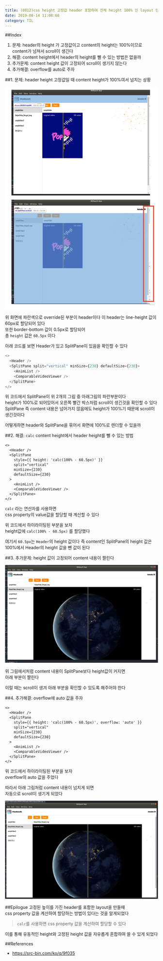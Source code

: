```yaml
---
title: (0812)css height 고정값 header 포함하여 전체 height 100% 인 layout 만들기
date: 2019-08-14 11:08:68
category: TIL
---
```


##Index

1. 문제: header의 height 가 고정값이고 content의 height는 100%이므로 content가 넘쳐서 scroll이 생긴다
2. 해결: content height에서 header의 height를 뺄 수 있는 방법은 없을까
3. 추가문제: content height 값이 고정되어 scroll이 생기지 않는다
4. 추가해결: overflow를 auto로 주자

##1. 문제: header height 고정값일 때 content height가 100%여서 넘치는 상황

![](./images/0812_cssHeightProblem.jpg)

위 화면에 파란색으로 override된 부분이 header이다
이 header는 line-height 값이 60px로 할당되어 있다  
또한 border-bottom 값이 0.5px로 할당되어  
총 `height` 값은 `60.5px` 이다

아래 코드를 보면 Header가 있고 SplitPane이 있음을 확인할 수 있다

```js
<>
  <Header />
  <SplitPane split="vertical" minSize={230} defaultSize={230}>
    <AnimList />
    <ComparableVideoViewer />
  </SplitPane>
</>
```

위 코드에서 SplitPane이 위 2개의 그림 중 아래그림의 파란부분이다  
height가 100%로 되어있어서 오른쪽 빨간 박스처럼 scroll이 생긴것을 확인할 수 있다
SplitPane 즉 content 내용은 넘어가지 않음에도 height가 100%기 때문에 scroll이 생긴것이다

어떻게하면 header와 SplitPane을 묶어서 화면에 100%로 렌더할 수 있을까

##2. 해결: `calc` content height에서 header height를 뺄 수 있는 방법

```js{4}
<>
  <Header />
  <SplitPane
    style={{ height: 'calc(100% - 60.5px)' }}
    split="vertical"
    minSize={230}
    defaultSize={230}
  >
    <AnimList />
    <ComparableVideoViewer />
  </SplitPane>
</>
```

`calc` 라는 연산자를 사용하면  
css property의 value값을 할당할 때 계산할 수 있다

위 코드에서 하이라이팅된 부분을 보자  
height값에 `calc(100% - 60.5px)` 를 할당했다

여기서 `60.5px`는 `Header`의 height 값이다
즉 content인 SplitPane의 height 값은  
100%에서 Header의 height 값을 뺀 값이 된다

##3. 추가문제: height 값이 고정되어 content 내용이 짤린다

![](images/0812_cssCutContentProblem.png)

위 그림에서처럼 content 내용이 SplitPane보다 height값이 커지면  
아래 부분이 짤린다

이럴 때는 scroll이 생겨 아래 부분을 확인할 수 있도록 해주어야 한다

##4. 추가해결: overflow에 auto 값을 주자

```js{4}
<>
  <Header />
  <SplitPane
    style={{ height: 'calc(100% - 60.5px)', overflow: 'auto' }}
    split="vertical"
    minSize={230}
    defaultSize={230}
  >
    <AnimList />
    <ComparableVideoViewer />
  </SplitPane>
</>
```

위 코드에서 하이라이팅된 부분을 보자  
overflow의 auto 값을 주었다

따라서 아래 그림처럼 content 내용이 넘치게 되면  
자동으로 scroll이 생기게 되었다

![](images/0812_gotScroll.png)

##Epilogue
고정된 높이를 가진 header를 포함한 layout을 만들때  
css property 값을 계산하여 할당하는 방법이 있다는 것을 알게되었다

> `calc`를 사용하면 css property 값을 계산하여 할당할 수 있다

이를 통해 유동적인 height와 고정된 height 값을 자유롭게 혼합하여 쓸 수 있게 되었다

##References

- https://src-bin.com/ko/q/9f035
